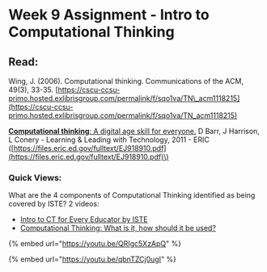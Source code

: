 # Week 9 Assignment - Intro to Computational Thinking

## Read:

Wing, J. \(2006\). Computational thinking. Communications of the ACM, 49\(3\), 33-35. [https://cscu-ccsu-primo.hosted.exlibrisgroup.com/permalink/f/sqo1va/TN\_acm1118215](https://cscu-ccsu-primo.hosted.exlibrisgroup.com/permalink/f/sqo1va/TN_acm1118215)

[**Computational thinking**: A digital age skill for everyone.](https://eric.ed.gov/?id=EJ918910) D Barr, J Harrison, L Conery - Learning & Leading with Technology, 2011 - ERIC \([https://files.eric.ed.gov/fulltext/EJ918910.pdf](https://files.eric.ed.gov/fulltext/EJ918910.pdf)\)

### Quick Views: 

What are the 4 components of Computational Thinking identified as being covered by ISTE? 2 videos:

* [I](https://youtu.be/QRIgc5XzApQ)[ntro to CT for Every Educator by ISTE](https://youtu.be/QRIgc5XzApQ) 
* [Computational Thinking: What is it, how should it be used?](https://youtu.be/qbnTZCj0ugI)

{% embed url="https://youtu.be/QRIgc5XzApQ" %}

{% embed url="https://youtu.be/qbnTZCj0ugI" %}




